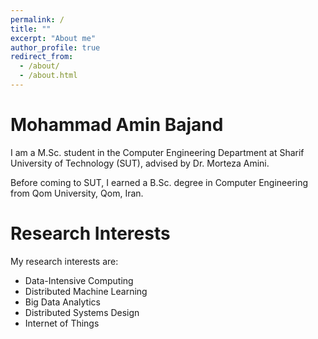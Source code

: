 ```yaml
---
permalink: /
title: ""
excerpt: "About me"
author_profile: true
redirect_from: 
  - /about/
  - /about.html
---
```


Mohammad Amin Bajand
======
I am a M.Sc. student in the Computer Engineering Department at Sharif University of Technology (SUT), advised by Dr. Morteza Amini. 

Before coming to SUT, I earned a B.Sc. degree in Computer Engineering from Qom University, Qom, Iran.

Research Interests
======
My research interests are: 
- Data-Intensive Computing
- Distributed Machine Learning
- Big Data Analytics
- Distributed Systems Design
- Internet of Things
